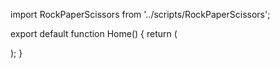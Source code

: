 import RockPaperScissors from '../scripts/RockPaperScissors';

export default function Home() {
  return (
    <div>
      <RockPaperScissors />
    </div>
  );
}
